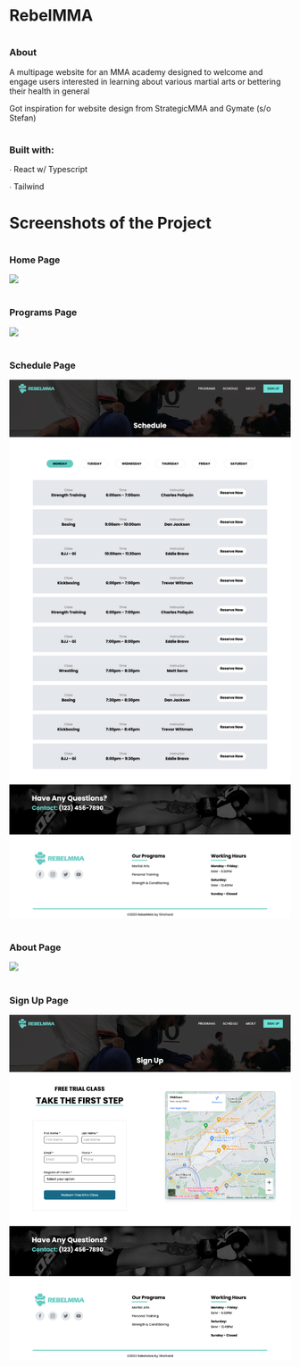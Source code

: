 # RebelMMA

# <h3>About</h3>

A multipage website for an MMA academy designed to
welcome and engage users interested in learning
about various martial arts or bettering their health
in general

Got inspiration for website design from StrategicMMA
and Gymate (s/o Stefan)

# <h3>Built with:</h3>

<p>∙ React w/ Typescript</p>
<p>∙ Tailwind</p>

# Screenshots of the Project

# <h3>Home Page</h3>

<p>
    <img src="./src/assets/website-screenshots/home.png">
</p>

# <h3>Programs Page</h3>

<p>
    <img src="./src/assets/website-screenshots/programs.png">
</p>

# <h3>Schedule Page</h3>

<p>
    <img src="./src/assets/website-screenshots/schedule.png">
</p>

# <h3>About Page</h3>

<p>
    <img src="./src/assets/website-screenshots/about.png">
</p>

# <h3>Sign Up Page</h3>

<p>
    <img src="./src/assets/website-screenshots/sign-up.png">
</p>
